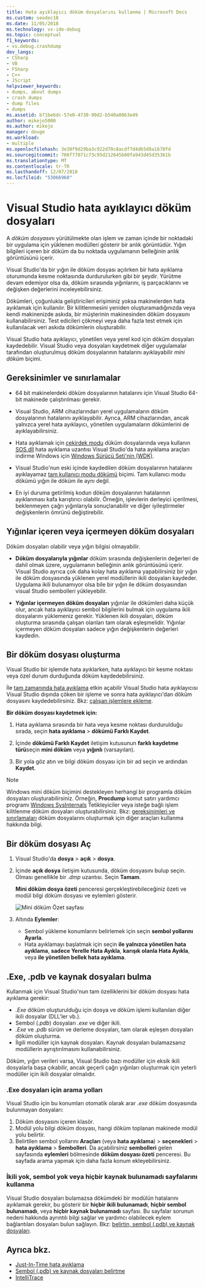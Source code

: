 ```yaml
---
title: Hata ayıklayıcı döküm dosyalarını kullanma | Microsoft Docs
ms.custom: seodec18
ms.date: 11/05/2018
ms.technology: vs-ide-debug
ms.topic: conceptual
f1_keywords:
- vs.debug.crashdump
dev_langs:
- CSharp
- VB
- FSharp
- C++
- JScript
helpviewer_keywords:
- dumps, about dumps
- crash dumps
- dump files
- dumps
ms.assetid: b71be6dc-57e0-4730-99d2-b540a0863e49
author: mikejo5000
ms.author: mikejo
manager: douge
ms.workload:
- multiple
ms.openlocfilehash: 3e30f9d29ba3c922d70c8acdf7d4db5d8a1670fd
ms.sourcegitcommit: 708f77071c73c95d212645b00fa943d45d35361b
ms.translationtype: MT
ms.contentlocale: tr-TR
ms.lasthandoff: 12/07/2018
ms.locfileid: "53066960"
---
```

# <a name="dump-files-in-the-visual-studio-debugger"></a>Visual Studio hata ayıklayıcı döküm dosyaları

<a name="BKMK_What_is_a_dump_file_"></a> A *döküm dosyasını* yürütülmekte olan işlem ve zaman içinde bir noktadaki bir uygulama için yüklenen modülleri gösterir bir anlık görüntüdür. Yığın bilgileri içeren bir döküm da bu noktada uygulamanın belleğinin anlık görüntüsünü içerir. 

Visual Studio'da bir yığın ile döküm dosyası açılırken bir hata ayıklama oturumunda kesme noktasında durdurulurken gibi bir şeydir. Yürütme devam edemiyor olsa da, döküm sırasında yığınlarını, iş parçacıklarını ve değişken değerlerini inceleyebilirsiniz.

Dökümleri, çoğunlukla geliştiricileri erişiminiz yoksa makinelerden hata ayıklamak için kullanılır. Bir kilitlenmesini yeniden oluşturamadığınızda veya kendi makinenizde askıda, bir müşterinin makinesinden döküm dosyasını kullanabilirsiniz. Test edicileri çökmeyi veya daha fazla test etmek için kullanılacak veri askıda dökümlerin oluşturabilir. 

Visual Studio hata ayıklayıcı, yönetilen veya yerel kod için döküm dosyaları kaydedebilir. Visual Studio veya dosyaları kaydetmek diğer uygulamalar tarafından oluşturulmuş döküm dosyalarının hatalarını ayıklayabilir *mini döküm* biçimi.

##  <a name="BKMK_Requirements_and_limitations"></a> Gereksinimler ve sınırlamalar

-   64 bit makinelerdeki döküm dosyalarının hatalarını için Visual Studio 64-bit makinede çalıştırılması gerekir.

-   Visual Studio, ARM cihazlarından yerel uygulamaların döküm dosyalarının hatalarını ayıklayabilir. Ayrıca, ARM cihazlarından, ancak yalnızca yerel hata ayıklayıcı, yönetilen uygulamaların dökümlerini de ayıklayabilirsiniz.

-   Hata ayıklamak için [çekirdek modu](/windows-hardware/drivers/debugger/kernel-mode-dump-files) düküm dosyalarında veya kullanın [SOS.dll](/dotnet/framework/tools/sos-dll-sos-debugging-extension) hata ayıklama uzantısı Visual Studio'da hata ayıklama araçları indirme Windows için [Windows Sürücü Seti'nin (WDK)](/windows-hardware/drivers/download-the-wdk).

-   Visual Studio'nun eski içinde kaydedilen döküm dosyalarının hatalarını ayıklayamaz [tam kullanıcı modu dökümü](/windows/desktop/wer/collecting-user-mode-dumps) biçimi. Tam kullanıcı modu dökümü yığın ile döküm ile aynı değil.

-   En iyi duruma getirilmiş kodun döküm dosyalarının hatalarının ayıklanması kafa karıştırıcı olabilir. Örneğin, işlevlerin derleyici içerilmesi, beklenmeyen çağrı yığınlarıyla sonuçlanabilir ve diğer iyileştirmeler değişkenlerin ömrünü değiştirebilir.

##  <a name="BKMK_Dump_files__with_or_without_heaps"></a> Yığınlar içeren veya içermeyen döküm dosyaları

Döküm dosyaları olabilir veya yığın bilgisi olmayabilir.

-   **Döküm dosyalarıyla yığınlar** döküm sırasında değişkenlerin değerleri de dahil olmak üzere, uygulamanın belleğinin anlık görüntüsünü içerir. Visual Studio ayrıca çok daha kolay hata ayıklama yapabilirsiniz bir yığın ile döküm dosyasında yüklenen yerel modüllerin ikili dosyaları kaydeder. Uygulama ikili bulunamıyor olsa bile bir yığın ile döküm dosyasından visual Studio sembolleri yükleyebilir. 

-   **Yığınlar içermeyen döküm dosyaları** yığınlar ile dökümleri daha küçük olur, ancak hata ayıklayıcı sembol bilgilerini bulmak için uygulama ikili dosyalarını yüklemeniz gerekir. Yüklenen ikili dosyaları, döküm oluşturma sırasında çalışan olanları tam olarak eşleşmelidir. Yığınlar içermeyen döküm dosyaları sadece yığın değişkenlerin değerleri kaydedin.

##  <a name="BKMK_Create_a_dump_file"></a> Bir döküm dosyası oluşturma

Visual Studio bir işlemde hata ayıklarken, hata ayıklayıcı bir kesme noktası veya özel durum durduğunda döküm kaydedebilirsiniz. 

İle [tam zamanında hata ayıklama](../debugger/just-in-time-debugging-in-visual-studio.md) etkin açabilir Visual Studio hata ayıklayıcısı Visual Studio dışında çöken bir işleme ve sonra hata ayıklayıcı'dan döküm dosyasını kaydedebilirsiniz. Bkz: [çalışan işlemlere ekleme](../debugger/attach-to-running-processes-with-the-visual-studio-debugger.md).

**Bir döküm dosyası kaydetmek için:**

1. Hata ayıklama sırasında bir hata veya kesme noktası durdurulduğu sırada, seçin **hata ayıklama** > **dökümü Farklı Kaydet**. 

1. İçinde **dökümü Farklı Kaydet** iletişim kutusunun **farklı kaydetme türü**seçin **mini döküm** veya **yığınlı** (varsayılan).

1. Bir yola göz atın ve bilgi döküm dosyası için bir ad seçin ve ardından **Kaydet**. 

>[!NOTE]
>Windows mini döküm biçimini destekleyen herhangi bir programla döküm dosyaları oluşturabilirsiniz. Örneğin, **Procdump** komut satırı yardımcı programı [Windows SysInternals](http://technet.microsoft.com/sysinternals/default) Tetikleyiciler veya isteğe bağlı işlem kilitlenme döküm dosyaları oluşturabilirsiniz. Bkz: [gereksinimleri ve sınırlamaları](../debugger/using-dump-files.md#BKMK_Requirements_and_limitations) döküm dosyalarını oluşturmak için diğer araçları kullanma hakkında bilgi.

##  <a name="BKMK_Open_a_dump_file"></a> Bir döküm dosyası Aç

1. Visual Studio'da **dosya** > **açık** > **dosya**.

1. İçinde **açık dosya** iletişim kutusunda, döküm dosyasını bulup seçin. Olması genellikle bir *.dmp* uzantısı. Seçin **Tamam**.

   **Mini döküm dosya özeti** penceresi gerçekleştirebileceğiniz özeti ve modül bilgi döküm dosyası ve eylemleri gösterir.

   ![Mini döküm Özet sayfası](../debugger/media/dbg_dump_summarypage.png "mini döküm Özet sayfası")

1. Altında **Eylemler**:
   - Sembol yükleme konumlarını belirlemek için seçin **sembol yollarını Ayarla**.
   - Hata ayıklamayı başlatmak için seçin **ile yalnızca yönetilen hata ayıklama**, **sadece Yerelle Hata Ayıkla**, **karışık olanla Hata Ayıkla**, veya **ile yönetilen bellek hata ayıklama**.

##  <a name="BKMK_Find_binaries__symbol___pdb__files__and_source_files"></a> .Exe, .pdb ve kaynak dosyaları bulma

Kullanmak için Visual Studio'nun tam özelliklerini bir döküm dosyası hata ayıklama gerekir:

- *.Exe* döküm oluşturulduğu için dosya ve döküm işlemi kullanılan diğer ikili dosyalar (DLL'ler vb.).
- Sembol (*.pdb*) dosyaları *.exe* ve diğer ikili.
- *.Exe* ve *.pdb* sürüm ve derleme dosyaları, tam olarak eşleşen dosyaları döküm oluşturma.
- İlgili modüller için kaynak dosyaları. Kaynak dosyaları bulamazsanız modüllerin ayrıştırılmasını kullanabilirsiniz.

Döküm, yığın verileri varsa, Visual Studio bazı modüller için eksik ikili dosyalarla başa çıkabilir, ancak geçerli çağrı yığınları oluşturmak için yeterli modüller için ikili dosyalar olmalıdır. 

### <a name="search-paths-for-exe-files"></a>.Exe dosyaları için arama yolları

Visual Studio için bu konumları otomatik olarak arar *.exe* döküm dosyasında bulunmayan dosyaları:

1. Döküm dosyasını içeren klasör.
2. Modül yolu bilgi döküm dosyası, hangi döküm toplanan makinede modül yolu belirtir.
3. Belirtilen sembol yollarını **Araçları** (veya **hata ayıklama**) > **seçenekleri** > **hata ayıklama**  >  **Sembolleri**. Da açabilirsiniz **sembolleri** gelen sayfasında **eylemleri** bölmesinde **döküm dosyası özeti** penceresi. Bu sayfada arama yapmak için daha fazla konum ekleyebilirsiniz.

### <a name="use-the-no-binary-no-symbols-or-no-source-found-pages"></a>İkili yok, sembol yok veya hiçbir kaynak bulunamadı sayfalarını kullanma

Visual Studio dosyaları bulamazsa dökümdeki bir modülün hatalarını ayıklamak gerekir, bu gösterir bir **hiçbir ikili bulunamadı**, **hiçbir sembol bulunamadı**, veya **hiçbir kaynak bulunamadı** sayfası. Bu sayfalar sorunun nedeni hakkında ayrıntılı bilgi sağlar ve yardımcı olabilecek eylem bağlantıları dosyaları bulun sağlayın. Bkz: [belirtin, sembol (.pdb) ve kaynak dosyaları](../debugger/specify-symbol-dot-pdb-and-source-files-in-the-visual-studio-debugger.md).

## <a name="see-also"></a>Ayrıca bkz.

- [Just-In-Time hata ayıklama](../debugger/just-in-time-debugging-in-visual-studio.md)
- [Sembol (.pdb) ve kaynak dosyaları belirtme](../debugger/specify-symbol-dot-pdb-and-source-files-in-the-visual-studio-debugger.md)
- [IntelliTrace](../debugger/intellitrace.md)